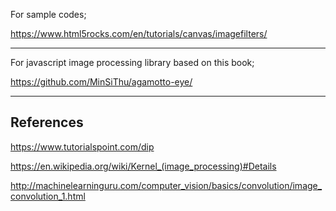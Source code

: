 For sample codes;

https://www.html5rocks.com/en/tutorials/canvas/imagefilters/
****
For javascript image processing library based on this book;

https://github.com/MinSiThu/agamotto-eye/
****
## References 

https://www.tutorialspoint.com/dip

https://en.wikipedia.org/wiki/Kernel_(image_processing)#Details

http://machinelearninguru.com/computer_vision/basics/convolution/image_convolution_1.html